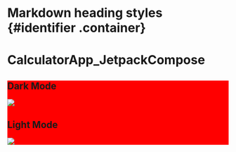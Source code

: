 
<style>
  .container {
background:red;
}
</style>


# Markdown heading styles {#identifier .container}



# CalculatorApp_JetpackCompose

<div class="container">
  
 <h2>Dark Mode</h2>
<img src="https://i.postimg.cc/qR0WVHHV/Calculator1.jpg"/>


<h2>Light Mode</h2>
<img src="https://i.postimg.cc/1tH2y7yg/Calculator2.jpg"/>

  
 </div>
